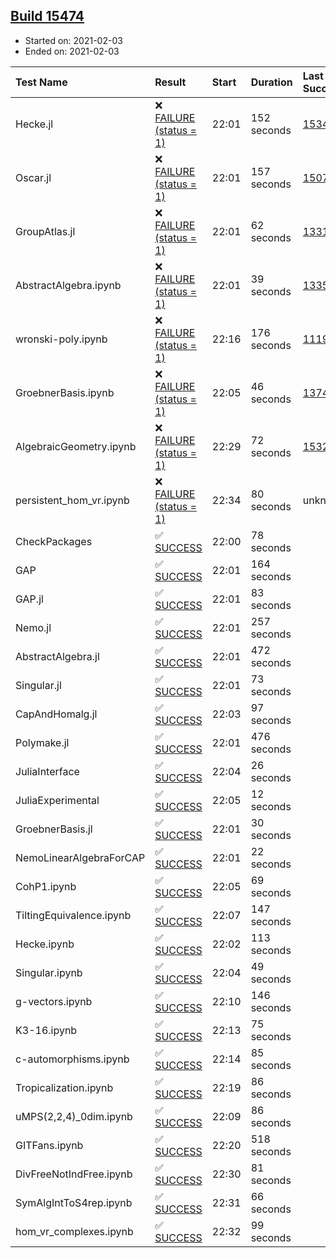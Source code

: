 ## [Build 15474](https://oscarci.mathematik.uni-kl.de/job/oscar/15474/)

* Started on: 2021-02-03
* Ended on: 2021-02-03

| Test Name    | Result | Start | Duration | Last Success | First Failure |
|:-------------|:-------|:------|:---------|:-------------|:--------------|
| Hecke.jl | ❌ [FAILURE (status = 1)](https://oscarci.mathematik.uni-kl.de/job/oscar/15474/artifact/logs/build-15474/Hecke.jl.log) | 22:01 | 152 seconds | [15344](https://oscarci.mathematik.uni-kl.de/job/oscar/15344/) | [15348](https://oscarci.mathematik.uni-kl.de/job/oscar/15348/) |
| Oscar.jl | ❌ [FAILURE (status = 1)](https://oscarci.mathematik.uni-kl.de/job/oscar/15474/artifact/logs/build-15474/Oscar.jl.log) | 22:01 | 157 seconds | [15079](https://oscarci.mathematik.uni-kl.de/job/oscar/15079/) | [15080](https://oscarci.mathematik.uni-kl.de/job/oscar/15080/) |
| GroupAtlas.jl | ❌ [FAILURE (status = 1)](https://oscarci.mathematik.uni-kl.de/job/oscar/15474/artifact/logs/build-15474/GroupAtlas.jl.log) | 22:01 | 62 seconds | [13311](https://oscarci.mathematik.uni-kl.de/job/oscar/13311/) | [13312](https://oscarci.mathematik.uni-kl.de/job/oscar/13312/) |
| AbstractAlgebra.ipynb | ❌ [FAILURE (status = 1)](https://oscarci.mathematik.uni-kl.de/job/oscar/15474/artifact/logs/build-15474/AbstractAlgebra.ipynb.log) | 22:01 | 39 seconds | [13355](https://oscarci.mathematik.uni-kl.de/job/oscar/13355/) | [13356](https://oscarci.mathematik.uni-kl.de/job/oscar/13356/) |
| wronski-poly.ipynb | ❌ [FAILURE (status = 1)](https://oscarci.mathematik.uni-kl.de/job/oscar/15474/artifact/logs/build-15474/wronski-poly.ipynb.log) | 22:16 | 176 seconds | [11192](https://oscarci.mathematik.uni-kl.de/job/oscar/11192/) | [11193](https://oscarci.mathematik.uni-kl.de/job/oscar/11193/) |
| GroebnerBasis.ipynb | ❌ [FAILURE (status = 1)](https://oscarci.mathematik.uni-kl.de/job/oscar/15474/artifact/logs/build-15474/GroebnerBasis.ipynb.log) | 22:05 | 46 seconds | [13748](https://oscarci.mathematik.uni-kl.de/job/oscar/13748/) | [13749](https://oscarci.mathematik.uni-kl.de/job/oscar/13749/) |
| AlgebraicGeometry.ipynb | ❌ [FAILURE (status = 1)](https://oscarci.mathematik.uni-kl.de/job/oscar/15474/artifact/logs/build-15474/AlgebraicGeometry.ipynb.log) | 22:29 | 72 seconds | [15322](https://oscarci.mathematik.uni-kl.de/job/oscar/15322/) | [15323](https://oscarci.mathematik.uni-kl.de/job/oscar/15323/) |
| persistent_hom_vr.ipynb | ❌ [FAILURE (status = 1)](https://oscarci.mathematik.uni-kl.de/job/oscar/15474/artifact/logs/build-15474/persistent_hom_vr.ipynb.log) | 22:34 | 80 seconds | unknown | unknown |
| CheckPackages | ✅ [SUCCESS](https://oscarci.mathematik.uni-kl.de/job/oscar/15474/artifact/logs/build-15474/CheckPackages.log) | 22:00 | 78 seconds |  |  |
| GAP | ✅ [SUCCESS](https://oscarci.mathematik.uni-kl.de/job/oscar/15474/artifact/logs/build-15474/GAP.log) | 22:01 | 164 seconds |  |  |
| GAP.jl | ✅ [SUCCESS](https://oscarci.mathematik.uni-kl.de/job/oscar/15474/artifact/logs/build-15474/GAP.jl.log) | 22:01 | 83 seconds |  |  |
| Nemo.jl | ✅ [SUCCESS](https://oscarci.mathematik.uni-kl.de/job/oscar/15474/artifact/logs/build-15474/Nemo.jl.log) | 22:01 | 257 seconds |  |  |
| AbstractAlgebra.jl | ✅ [SUCCESS](https://oscarci.mathematik.uni-kl.de/job/oscar/15474/artifact/logs/build-15474/AbstractAlgebra.jl.log) | 22:01 | 472 seconds |  |  |
| Singular.jl | ✅ [SUCCESS](https://oscarci.mathematik.uni-kl.de/job/oscar/15474/artifact/logs/build-15474/Singular.jl.log) | 22:01 | 73 seconds |  |  |
| CapAndHomalg.jl | ✅ [SUCCESS](https://oscarci.mathematik.uni-kl.de/job/oscar/15474/artifact/logs/build-15474/CapAndHomalg.jl.log) | 22:03 | 97 seconds |  |  |
| Polymake.jl | ✅ [SUCCESS](https://oscarci.mathematik.uni-kl.de/job/oscar/15474/artifact/logs/build-15474/Polymake.jl.log) | 22:01 | 476 seconds |  |  |
| JuliaInterface | ✅ [SUCCESS](https://oscarci.mathematik.uni-kl.de/job/oscar/15474/artifact/logs/build-15474/JuliaInterface.log) | 22:04 | 26 seconds |  |  |
| JuliaExperimental | ✅ [SUCCESS](https://oscarci.mathematik.uni-kl.de/job/oscar/15474/artifact/logs/build-15474/JuliaExperimental.log) | 22:05 | 12 seconds |  |  |
| GroebnerBasis.jl | ✅ [SUCCESS](https://oscarci.mathematik.uni-kl.de/job/oscar/15474/artifact/logs/build-15474/GroebnerBasis.jl.log) | 22:01 | 30 seconds |  |  |
| NemoLinearAlgebraForCAP | ✅ [SUCCESS](https://oscarci.mathematik.uni-kl.de/job/oscar/15474/artifact/logs/build-15474/NemoLinearAlgebraForCAP.log) | 22:01 | 22 seconds |  |  |
| CohP1.ipynb | ✅ [SUCCESS](https://oscarci.mathematik.uni-kl.de/job/oscar/15474/artifact/logs/build-15474/CohP1.ipynb.log) | 22:05 | 69 seconds |  |  |
| TiltingEquivalence.ipynb | ✅ [SUCCESS](https://oscarci.mathematik.uni-kl.de/job/oscar/15474/artifact/logs/build-15474/TiltingEquivalence.ipynb.log) | 22:07 | 147 seconds |  |  |
| Hecke.ipynb | ✅ [SUCCESS](https://oscarci.mathematik.uni-kl.de/job/oscar/15474/artifact/logs/build-15474/Hecke.ipynb.log) | 22:02 | 113 seconds |  |  |
| Singular.ipynb | ✅ [SUCCESS](https://oscarci.mathematik.uni-kl.de/job/oscar/15474/artifact/logs/build-15474/Singular.ipynb.log) | 22:04 | 49 seconds |  |  |
| g-vectors.ipynb | ✅ [SUCCESS](https://oscarci.mathematik.uni-kl.de/job/oscar/15474/artifact/logs/build-15474/g-vectors.ipynb.log) | 22:10 | 146 seconds |  |  |
| K3-16.ipynb | ✅ [SUCCESS](https://oscarci.mathematik.uni-kl.de/job/oscar/15474/artifact/logs/build-15474/K3-16.ipynb.log) | 22:13 | 75 seconds |  |  |
| c-automorphisms.ipynb | ✅ [SUCCESS](https://oscarci.mathematik.uni-kl.de/job/oscar/15474/artifact/logs/build-15474/c-automorphisms.ipynb.log) | 22:14 | 85 seconds |  |  |
| Tropicalization.ipynb | ✅ [SUCCESS](https://oscarci.mathematik.uni-kl.de/job/oscar/15474/artifact/logs/build-15474/Tropicalization.ipynb.log) | 22:19 | 86 seconds |  |  |
| uMPS(2,2,4)_0dim.ipynb | ✅ [SUCCESS](https://oscarci.mathematik.uni-kl.de/job/oscar/15474/artifact/logs/build-15474/uMPS-2-2-4-_0dim.ipynb.log) | 22:09 | 86 seconds |  |  |
| GITFans.ipynb | ✅ [SUCCESS](https://oscarci.mathematik.uni-kl.de/job/oscar/15474/artifact/logs/build-15474/GITFans.ipynb.log) | 22:20 | 518 seconds |  |  |
| DivFreeNotIndFree.ipynb | ✅ [SUCCESS](https://oscarci.mathematik.uni-kl.de/job/oscar/15474/artifact/logs/build-15474/DivFreeNotIndFree.ipynb.log) | 22:30 | 81 seconds |  |  |
| SymAlgIntToS4rep.ipynb | ✅ [SUCCESS](https://oscarci.mathematik.uni-kl.de/job/oscar/15474/artifact/logs/build-15474/SymAlgIntToS4rep.ipynb.log) | 22:31 | 66 seconds |  |  |
| hom_vr_complexes.ipynb | ✅ [SUCCESS](https://oscarci.mathematik.uni-kl.de/job/oscar/15474/artifact/logs/build-15474/hom_vr_complexes.ipynb.log) | 22:32 | 99 seconds |  |  |
